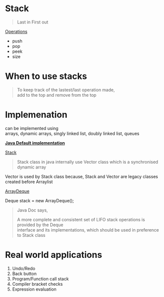 # Stack

> Last in First out

<ins>Operations</ins>  
- push  
- pop  
- peek  
- size  

# When to use stacks

> To keep track of the lastest/last operation made,   
> add to the top and remove from the top  

# Implemenation

can be implemented using   
arrays, dynamic arrays, singly linked list, doubly linked list, queues  

**<ins>Java Default implementation</ins>**    

<ins>Stack</ins>  
> Stack class in java internally use Vector class which is a synchronised dynamic array   
  
Vector is used by Stack class because, Stack and Vector are legacy classes created before Arraylist   

<ins>ArrayDeque</ins>  

Deque<Integer> stack = new ArrayDeque<Integer>();  

> Java Doc says,  
> 
> A more complete and consistent set of LIFO stack operations is provided by the Deque   
> interface and its implementations, which should be used in preference to Stack class  


# Real world applications

1. Undo/Redo
2. Back button
3. Program/Function call stack
4. Compiler bracket checks
5. Expression evaluation
